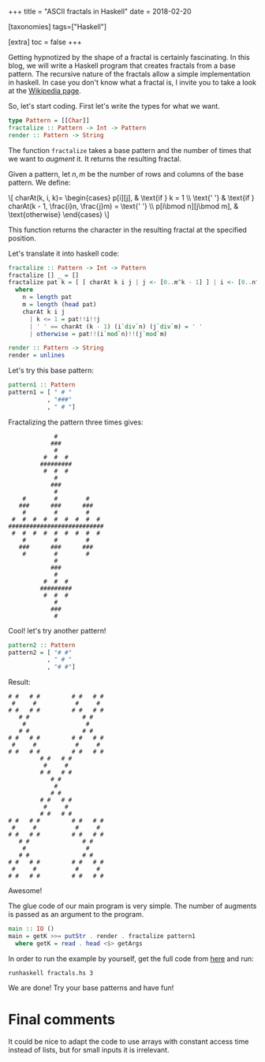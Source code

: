 +++
title = "ASCII fractals in Haskell"
date = 2018-02-20

[taxonomies]
tags=["Haskell"]

[extra]
toc = false
+++

Getting hypnotized by the shape of a fractal is certainly fascinating. In this
blog, we will write a Haskell program that creates fractals from a base pattern.
The recursive nature of the fractals allow a simple implementation in haskell.
In case you don't know what a fractal is, I invite you to take a look at the
[Wikipedia page](https://en.wikipedia.org/wiki/Fractal).

So, let's start coding. First let's write the types for what we want.

```haskell
type Pattern = [[Char]]
fractalize :: Pattern -> Int -> Pattern
render :: Pattern -> String
```

The function `fractalize` takes a base pattern and the number of times that we
want to *augment* it. It returns the resulting fractal.

Given a pattern, let $n, m$ be the number of rows and columns of the base
pattern. We define:

\\[
charAt(k, i, k)=
\begin{cases}
p[i][j], & \text{if } k = 1 \\\\
\text{' '}  & \text{if } charAt(k - 1, \frac{i}n, \frac{j}m) = \text{' '} \\\\
p[i\bmod n][j\bmod m], & \text{otherwise}
\end{cases}
\\]

This function returns the character in the resulting fractal at the specified
position.

Let's translate it into haskell code:

```haskell
fractalize :: Pattern -> Int -> Pattern
fractalize [] _ = []
fractalize pat k = [ [ charAt k i j | j <- [0..m^k - 1] ] | i <- [0..n^k - 1] ]
  where
    n = length pat
    m = length (head pat)
    charAt k i j
      | k <= 1 = pat!!i!!j
      | ' ' == charAt (k - 1) (i`div`n) (j`div`m) = ' '
      | otherwise = pat!!(i`mod`n)!!(j`mod`m)

render :: Pattern -> String
render = unlines
```

Let's try this base pattern:

```haskell
pattern1 :: Pattern
pattern1 = [ " # "
           , "###"
           , " # "]
```
Fractalizing the pattern three times gives:

```
             #
            ###
             #
          #  #  #
         #########
          #  #  #
             #
            ###
             #
    #        #        #
   ###      ###      ###
    #        #        #
 #  #  #  #  #  #  #  #  #
###########################
 #  #  #  #  #  #  #  #  #
    #        #        #
   ###      ###      ###
    #        #        #
             #
            ###
             #
          #  #  #
         #########
          #  #  #
             #
            ###
             #
```

Cool! let's try another pattern!

```haskell
pattern2 :: Pattern
pattern2 = [ "# #"
           , " # "
           , "# #"]
```
Result:
```
# #   # #         # #   # #
 #     #           #     #
# #   # #         # #   # #
   # #               # #
    #                 #
   # #               # #
# #   # #         # #   # #
 #     #           #     #
# #   # #         # #   # #
         # #   # #
          #     #
         # #   # #
            # #
             #
            # #
         # #   # #
          #     #
         # #   # #
# #   # #         # #   # #
 #     #           #     #
# #   # #         # #   # #
   # #               # #
    #                 #
   # #               # #
# #   # #         # #   # #
 #     #           #     #
# #   # #         # #   # #
```

Awesome!

The glue code of our main program is very simple. The number of augments is passed
as an argument to the program.

```haskell
main :: IO ()
main = getK >>= putStr . render . fractalize pattern1
  where getK = read . head <$> getArgs
```

In order to run the example by yourself, get the full code from [here](https://gitlab.com/snippets/1699946) and run:

```
runhaskell fractals.hs 3
```

We are done! Try your base patterns and have fun!


# Final comments

It could be nice to adapt the code to use arrays with constant access time
instead of lists, but for small inputs it is irrelevant.
